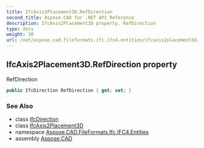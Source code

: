 ```yaml
---
title: IfcAxis2Placement3D.RefDirection
second_title: Aspose.CAD for .NET API Reference
description: IfcAxis2Placement3D property. RefDirection
type: docs
weight: 30
url: /net/aspose.cad.fileformats.ifc.ifc4.entities/ifcaxis2placement3d/refdirection/
---
```

## IfcAxis2Placement3D.RefDirection property

RefDirection

```csharp
public IfcDirection RefDirection { get; set; }
```

### See Also

* class [IfcDirection](../../ifcdirection/)
* class [IfcAxis2Placement3D](../)
* namespace [Aspose.CAD.FileFormats.Ifc.IFC4.Entities](../../ifcaxis2placement3d/)
* assembly [Aspose.CAD](../../../)


